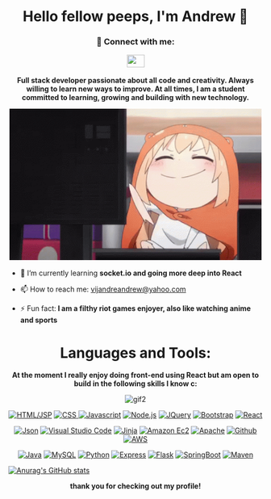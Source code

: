 

<h1 align="center">Hello fellow peeps, I'm Andrew 👋</h1>


 <h3 align="center">💬 Connect with me:</h3> 
 <p align="center">
<a href="https://www.linkedin.com/in/andrew-vijandre-0aa86622a/" target="_blank"><img src="https://raw.githubusercontent.com/rahuldkjain/github-profile-readme-generator/master/src/images/icons/Social/linked-in-alt.svg" height="25" width="35" style="max-width: 100%"></img></a>
</p>

<p align="center"><b>Full stack developer passionate about all code and creativity. Always willing to learn new ways to improve. At all times, I am a student committed to learning, growing and building with new technology.</b></p>

<p align="center">
<img src="/images/typingtyping.gif" alt="gif" width="500" height="300"/>
 </p>



- 🌱 I’m currently learning <b>socket.io and going more deep into React</b>

- 📫 How to reach me: vijandreandrew@yahoo.com

- ⚡ Fun fact:<b> I am a filthy riot games enjoyer, also like watching anime and sports</b>


<h1 align="center">Languages and Tools:</h1>

<p align="center"><b>At the moment I really enjoy doing front-end using React but am open to build in the following skills I know c:</b></p>

<p align="center">
<img src="/images/killua.gif" alt="gif2" width="500" height="300"/>
 </p>

<p align="center">
 
 <a href="https://developer.mozilla.org/en-US/docs/Web/HTML" rel="nofollow">
  <img src="https://camo.githubusercontent.com/3923a30708b46bf54536fce3144f34018f32d2d2baf9686d77b68af0e66d1039/68747470733a2f2f696d672e736869656c64732e696f2f62616467652f2d48544d4c2d6f72616e67653f6c6f676f3d48544d4c35" alt="HTML/JSP" data-canonical-src="https://img.shields.io/badge/-HTML-orange?logo=HTML5" style="max-width: 100%;"></a>
 
<a href="https://developer.mozilla.org/en-US/docs/Web/CSS" rel="nofollow">
 <img src="https://camo.githubusercontent.com/34430ca7915b4f95fe0716bf3eb9c4eceabb8b31f6149978c38ef50fb92b0519/68747470733a2f2f696d672e736869656c64732e696f2f62616467652f4353532d626c75653f6c6f676f3d63737333" alt="CSS" data-canonical-src="https://img.shields.io/badge/CSS-blue?logo=css3" style="max-width: 100%;">
 </a>
 
 <a href="https://developer.mozilla.org/en-US/docs/Web/JavaScript" rel="nofollow">
  <img src="https://camo.githubusercontent.com/1a3999759bea2e4a3f18d775dfb16ad3677aa838bf7ca3b11ad163099eacec8b/68747470733a2f2f696d672e736869656c64732e696f2f62616467652f4a6176617363726970742d79656c6c6f773f6c6f676f3d6a617661736372697074" alt="Javascript" data-canonical-src="https://img.shields.io/badge/Javascript-yellow?logo=javascript" style="max-width: 100%;"></a>
 
 <a href="https://nodejs.org/en/" rel="nofollow">
  <img src="https://camo.githubusercontent.com/859fd4fd3cc34a3e9811f6adef1e694fc85f654cfbc71e47c7f5852cf9c80e24/68747470733a2f2f696d672e736869656c64732e696f2f62616467652f2d4e6f64652e6a732d626c61636b3f6c6f676f3d6e6f6465646f746a73" alt="Node.js" data-canonical-src="https://img.shields.io/badge/-Node.js-black?logo=nodedotjs" style="max-width: 100%;"></a>
 
 <a href="https://jquery.com" rel="nofollow">
  <img src="https://camo.githubusercontent.com/e29fc70aed7ad196e346c20faf0085d0e8cb08669190de7715c16967485343e4/68747470733a2f2f696d672e736869656c64732e696f2f62616467652f6a51756572792d626c75653f6c6f676f3d6a7175657279" alt="JQuery" data-canonical-src="https://img.shields.io/badge/jQuery-blue?logo=jquery" style="max-width: 100%;"></a>
 
 <a href="https://getbootstrap.com" rel="nofollow">
  <img src="https://camo.githubusercontent.com/e4ca389f144a00503c61af316f68259df4d620c0996cc24bd6b50c3053202f7d/68747470733a2f2f696d672e736869656c64732e696f2f62616467652f426f6f7473747261702d707572706c653f6c6f676f3d626f6f747374726170" alt="Bootstrap" data-canonical-src="https://img.shields.io/badge/Bootstrap-purple?logo=bootstrap" style="max-width: 100%;"></a>
 
<a href="https://reactjs.org/" rel="nofollow">
 <img src="https://camo.githubusercontent.com/56efba43850c44511868c0ecccce52fc48b52ffedec24a00a48c6024e6be61ad/68747470733a2f2f696d672e736869656c64732e696f2f62616467652f2d52656163742d626c61636b3f6c6f676f3d7265616374" alt="React" data-canonical-src="https://img.shields.io/badge/-React-black?logo=react" style="max-width: 100%;"></a>
 
</p>


<p align="center" dir="auto">
 
 <a href="https://www.json.org/json-en.html" rel="nofollow">
  <img src="https://camo.githubusercontent.com/d33afeab62dd6132c6f683f4fbcbeed59978aed95e6eedfb27dffdbad16550a0/68747470733a2f2f696d672e736869656c64732e696f2f62616467652f2d4a736f6e2d677261793f6c6f676f3d6a736f6e" alt="Json" data-canonical-src="https://img.shields.io/badge/-Json-gray?logo=json" style="max-width: 100%;"></a>
 
<a href="https://code.visualstudio.com/" rel="nofollow">
 <img src="https://camo.githubusercontent.com/906e70ec5217c0bb55a24c486c07379cec7d95ad2ccfdbbe68a100ee333d4e41/68747470733a2f2f696d672e736869656c64732e696f2f62616467652f2d56697375616c53747564696f2d626c61636b3f6c6f676f3d76697375616c73747564696f636f6465" alt="Visual Studio Code" data-canonical-src="https://img.shields.io/badge/-VisualStudio-black?logo=visualstudiocode" style="max-width: 100%;"></a>
 
<a href="https://img.shields.io/badge/-Jinja-red?logo=jinja%5D(https://jinja.palletsprojects.com/en/3.1.x/)" rel="nofollow">
 <img src="https://camo.githubusercontent.com/4f053af2870854b7320eab0bc0df9234dff5613bf16f6aacd97bd66e34c7b811/68747470733a2f2f696d672e736869656c64732e696f2f62616467652f2d4a696e6a612d7265643f6c6f676f3d6a696e6a61" alt="Jinja" data-canonical-src="https://img.shields.io/badge/-Jinja-red?logo=jinja" style="max-width: 100%;"></a>
 
<a href="https://docs.aws.amazon.com/ec2/index.html" rel="nofollow">
 <img src="https://camo.githubusercontent.com/d5c9aa332e2645b69a1a386bce13ed94b80d70609e3d5a57e0c46e80da8ed195/68747470733a2f2f696d672e736869656c64732e696f2f62616467652f2d4543322d626c61636b3f6c6f676f3d616d617a6f6e656332" alt="Amazon Ec2" data-canonical-src="https://img.shields.io/badge/-EC2-black?logo=amazonec2" style="max-width: 100%;"></a>
 
<a href="https://httpd.apache.org/docs/" rel="nofollow">
 <img src="https://camo.githubusercontent.com/889f382d804cb7801a0c63d519966893aca9b92783ce42bcc20727238cecc14a/68747470733a2f2f696d672e736869656c64732e696f2f62616467652f2d4170616368652d7265643f6c6f676f3d617061636865" alt="Apache" data-canonical-src="https://img.shields.io/badge/-Apache-red?logo=apache" style="max-width: 100%;"></a>
 
<a href="https://github.com/jsath">
 <img src="https://camo.githubusercontent.com/0657c72accef7d91ee0f88cf41c34fec338385d8c9635996817a23a217e8cc9a/68747470733a2f2f696d672e736869656c64732e696f2f62616467652f2d4769746875622d626c61636b3f6c6f676f3d676974687562" alt="Github" data-canonical-src="https://img.shields.io/badge/-Github-black?logo=github" style="max-width: 100%;"></a>
 
<a href="https://aws.amazon.com/" rel="nofollow">
 <img src="https://camo.githubusercontent.com/cd93ba19a7ab867febbdc42317402cb85c2fb53507e1f103b3124bae9482eb13/68747470733a2f2f696d672e736869656c64732e696f2f62616467652f2d4157532d6f72616e67653f6c6f676f3d616d617a6f6e617773" alt="AWS" data-canonical-src="https://img.shields.io/badge/-AWS-orange?logo=amazonaws" style="max-width: 100%;"></a>
</p>

<p align="center" dir="auto">
 
 <a href="https://docs.oracle.com/en/java/" rel="nofollow">
  <img src="https://camo.githubusercontent.com/77b43203409781ec8fa50d9e961fe87d7860c55a457442df01b7f272651030eb/68747470733a2f2f696d672e736869656c64732e696f2f62616467652f4a6176612d726564" alt="Java" data-canonical-src="https://img.shields.io/badge/Java-red" style="max-width: 100%;"></a>
 
<a href="https://dev.mysql.com/doc/" rel="nofollow">
 <img src="https://camo.githubusercontent.com/6dca2b75d57075278555487304de47ac261acf4c22b6fa45574431a185f5bdcf/68747470733a2f2f696d672e736869656c64732e696f2f62616467652f4d7953514c2d677265793f6c6f676f3d6d7973716c" alt="MySQL" data-canonical-src="https://img.shields.io/badge/MySQL-grey?logo=mysql" style="max-width: 100%;"></a>
 
<a href="https://docs.python.org/3/" rel="nofollow">
 <img src="https://camo.githubusercontent.com/aa289b75e7a4705ad3fb5bc82c660eb1d6a2e4642e6e184dc3f61cb0468fa26c/68747470733a2f2f696d672e736869656c64732e696f2f62616467652f2d507974686f6e2d6f72616e67653f6c6f676f3d707974686f6e" alt="Python" data-canonical-src="https://img.shields.io/badge/-Python-orange?logo=python" style="max-width: 100%;"></a>
 
<a href="https://www.prisma.io/express" rel="nofollow">
 <img src="https://camo.githubusercontent.com/015da64919d3e3a11445e08a547672cf99e1cad3e53177e883c68fc4bd3ad85a/68747470733a2f2f696d672e736869656c64732e696f2f62616467652f2d457870726573732d626c61636b3f6c6f676f3d65787072657373" alt="Express" data-canonical-src="https://img.shields.io/badge/-Express-black?logo=express" style="max-width: 100%;"></a>
 
<a href="https://flask.palletsprojects.com/en/2.2.x/" rel="nofollow">
 <img src="https://camo.githubusercontent.com/b724eb4aff58c074ed5e87f573e20287abe8bc98508d82c78617af58372f7336/68747470733a2f2f696d672e736869656c64732e696f2f62616467652f2d466c61736b2d7265643f6c6f676f3d666c61736b" alt="Flask" data-canonical-src="https://img.shields.io/badge/-Flask-red?logo=flask" style="max-width: 100%;"></a>
 
<a href="https://docs.spring.io/spring-boot/docs/current/reference/htmlsingle/" rel="nofollow">
 <img src="https://camo.githubusercontent.com/34eb066d3be363f81968572f0552089aaf06b3b7128b40cb4c529565dfc39b88/68747470733a2f2f696d672e736869656c64732e696f2f62616467652f537072696e67426f6f742d677261793f6c6f676f3d737072696e67626f6f74" alt="SpringBoot" data-canonical-src="https://img.shields.io/badge/SpringBoot-gray?logo=springboot" style="max-width: 100%;"></a>
 
<a href="https://maven.apache.org/" rel="nofollow">
 <img src="https://camo.githubusercontent.com/631e6e82e01fe6311f99236702f5b7ff71002599513a33917721a2f8aa3a9704/68747470733a2f2f696d672e736869656c64732e696f2f62616467652f2d4d6176656e2d7265643f6c6f676f3d6170616368656d6176656e" alt="Maven" data-canonical-src="https://img.shields.io/badge/-Maven-red?logo=apachemaven" style="max-width: 100%;"></a>

</p>

[![Anurag's GitHub stats](https://github-readme-stats.vercel.app/api?username=ahndjru)](https://github.com/anuraghazra/github-readme-stats)

<p align="center"><b>thank you for checking out my profile!</b></p>



<!--
**ahndjru/ahndjru** is a ✨ _special_ ✨ repository because its `README.md` (this file) appears on your GitHub profile.

Here are some ideas to get you started:


-->
